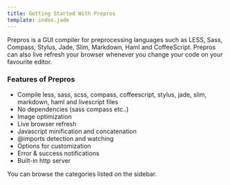 ```yaml
---
title: Getting Started With Prepros
template: index.jade
---
```


Prepros is a GUI compiler for preprocessing languages such as LESS, Sass, Compass, Stylus, Jade, Slim, Markdown, Haml and CoffeeScript. Prepros can also live refresh your browser whenever you change your code on your favourite editor.

### Features of Prepros
* Compile less, sass, scss, compass, coffeescript, stylus, jade, slim, markdown, haml and livescript files
* No dependencies (sass compass etc..)
* Image optimization
* Live browser refresh
* Javascript minification and concatenation
* @imports detection and watching
* Options for customization
* Error & success notifications
* Built-in http server

You can browse the categories listed on the sidebar.